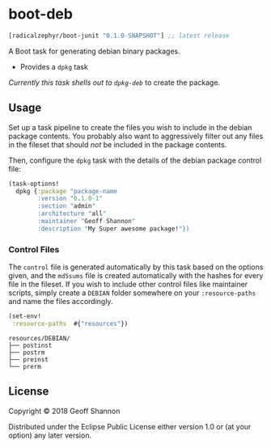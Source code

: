 # boot-deb

[](dependency)
```clojure
[radicalzephyr/boot-junit "0.1.0-SNAPSHOT"] ;; latest release
```
[](/dependency)

A Boot task for generating debian binary packages.

- Provides a `dpkg` task

_Currently this task shells out to `dpkg-deb`_ to create the package.

## Usage

Set up a task pipeline to create the files you wish to include in the
debian package contents. You probably also want to aggressively filter
out any files in the fileset that should _not_ be included in the
package contents.

Then, configure the `dpkg` task with the details of the debian package
control file:

``` clojure
(task-options!
  dpkg {:package "package-name
        :version "0.1.0-1"
        :section "admin"
        :architecture "all"
        :maintainer "Geoff Shannon"
        :description "My Super awesome package!"})
```

### Control Files

The `control` file is generated automatically by this task based on
the options given, and the `md5sums` file is created automatically
with the hashes for every file in the fileset. If you wish to include
other control files like maintainer scripts, simply create a `DEBIAN`
folder somewhere on your `:resource-paths` and name the files
accordingly.

``` clojure
(set-env!
 :resource-paths  #{"resources"})
```

```
resources/DEBIAN/
├── postinst
├── postrm
├── preinst
└── prerm
```

## License

Copyright © 2018 Geoff Shannon

Distributed under the Eclipse Public License either version 1.0 or (at
your option) any later version.
